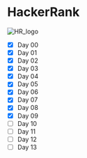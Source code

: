 # HackerRank

![HR_logo](https://www.hackerrank.com/wp-content/uploads/2018/08/hackerrank_logo.png)

- [x] Day 00
- [x] Day 01
- [x] Day 02
- [x] Day 03
- [x] Day 04
- [x] Day 05
- [x] Day 06
- [x] Day 07
- [x] Day 08
- [x] Day 09
- [ ] Day 10
- [ ] Day 11
- [ ] Day 12
- [ ] Day 13